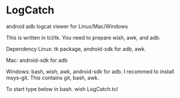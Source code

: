 # LogCatch
android adb logcat viewer for Linux/Mac/Windows

This is written in tcl/tk. You need to prepare wish, awk, and adb.

Dependency
Linux:
tk package, android-sdk for adb, awk.

Mac:
android-sdk for adb

Windows:
bash, wish, awk, android-sdk for adb.
I recommed to install msys-git. This contains git, bash, awk.

To start
type below in bash.
wish LogCatch.tcl

